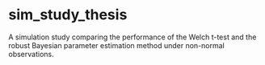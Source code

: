 # sim_study_thesis
A simulation study comparing the performance of the Welch t-test and the robust Bayesian parameter estimation method under non-normal observations.
